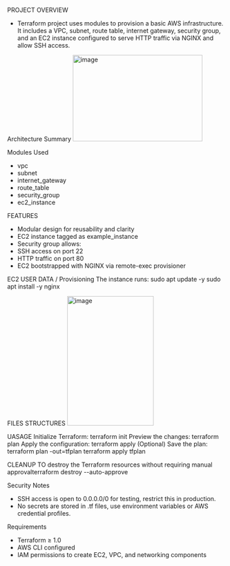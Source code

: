 PROJECT OVERVIEW
- Terraform project uses modules to provision a basic AWS infrastructure. It includes a VPC, subnet, route table, internet gateway, security group, and an EC2 instance configured to serve HTTP traffic via NGINX and allow SSH access.
  
Architecture Summary
<img width="300" height="200" alt="image" src="https://github.com/user-attachments/assets/250f03ec-7cb1-4278-bb39-56e8871b1050" />

Modules Used
- vpc
- subnet
- internet_gateway
- route_table
- security_group
- ec2_instance 

FEATURES
- Modular design for reusability and clarity
- EC2 instance tagged as example_instance
- Security group allows:
- SSH access on port 22
- HTTP traffic on port 80
- EC2 bootstrapped with NGINX via remote-exec provisioner

EC2 USER DATA / Provisioning
The instance runs:
sudo apt update -y
sudo apt install -y nginx

FILES STRUCTURES
<img width="200" height="300" alt="image" src="https://github.com/user-attachments/assets/6f71b2ad-ae0f-45e1-8e5a-1de70944afd4" />

UASAGE
Initialize Terraform: terraform init
Preview the changes: terraform plan
Apply the configuration: terraform apply
(Optional) Save the plan: terraform plan -out=tfplan terraform apply tfplan

CLEANUP
TO destroy the Terraform resources without requiring manual approvalterraform destroy --auto-approve

Security Notes
- SSH access is open to 0.0.0.0/0 for testing, restrict this in production.
- No secrets are stored in .tf files, use environment variables or AWS credential profiles.
  
Requirements
- Terraform ≥ 1.0
- AWS CLI configured
- IAM permissions to create EC2, VPC, and networking components
